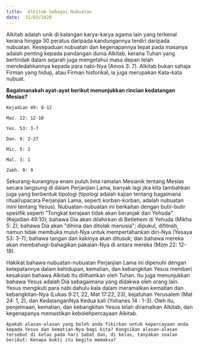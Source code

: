 ```yaml
---
title:  Alkitab Sebagai Nubuatan
date:  31/03/2020
---
```


Alkitab adalah unik di kalangan karya-karya agama lain yang terkenal kerana hingga 30 peratus daripada kandungannya terdiri daripada nubuatan. Kesepaduan nubuatan dan kegenapannya tepat pada masanya adalah penting kepada pandangan dunia Alkitab, kerana Tuhan yang bertindak dalam sejarah juga mengetahui masa depan telah mendedahkannya kepada para nabi-Nya (Amos 3: 7). Alkitab bukan sahaja  Firman yang hidup, atau Firman historikal, ia juga merupakan Kata-kata nubuat.

**Bagaimanakah ayat-ayat berikut menunjukkan rincian kedatangan Mesias?**

`Kejadian 49: 8-12`

`Maz. 22: 12-18`

`Yes. 53: 3-7`

`Dan. 9: 2-27`

`Mic. 5: 2`

`Mal. 3: 1`

`Zakh. 9: 9`

Sekurang-kurangnya enam puluh lima  ramalan Mesianik tentang Mesias secara langsung di dalam Perjanjian Lama, banyak lagi jika kita tambahkan juga yang berbentuk tipologi  (tipologi adalah kajian tentang bagaimana ritual/upacara Perjanjian Lama, seperti korban-korban, adalah nubuatan mini tentang Yesus). Nubuatan-nubuatan ini berkaitan dengan butir-butir spesifik seperti "Tongkat kerajaan tidak akan beranjak dari Yehuda" (Kejadian 49:10); bahawa Dia akan dilahirkan di Betlehem di Yehuda (Mikha 5: 2); bahawa Dia akan "dihina dan ditolak manusia"; dipukul, difitnah, namun tidak membuka mulut-Nya untuk mempertahankan diri-Nya (Yesaya 53: 3-7); bahawa tangan dan kakinya akan ditusuk; dan bahawa mereka akan membahagi-bahagikan pakaian-Nya di antara mereka (Mzm 22: 12-18).

Hakikat bahawa nubuatan-nubuatan Perjanjian Lama ini dipenuhi dengan ketepatannya dalam kehidupan, kematian, dan kebangkitan Yesus memberi kesaksian bahawa Alkitab itu diilhamkan oleh Tuhan.  Itu juga menunjukkan bahawa Yesus adalah  Dia sebagaimana yang didakwa oleh orang lain. Yesus mengikuti para nabi dahulu kala dalam meramalkan kematian dan kebangkitan-Nya (Lukas 9:21, 22, Mat 17:22, 23), kejatuhan Yerusalem (Mat 24: 1, 2), dan KedatanganNya Kedua kali (Yohanes 14 : 1-3). Oleh itu, penjelmaan, kematian, dan kebangkitan Yesus telah diramalkan Alkitab, dan kegenapanya  memastikan kebolehpercayaan Alkitab.

`Apakah alasan-alasan yang boleh anda fikirkan untuk kepercayaan anda kepada Yesus dan kematian-Nya bagi kita? Kongsikan alasan-alasan tersebut di kelas pada hari Sabat dan, di kelas, tanyakan soalan berikut: Kenapa bukti itu begitu memaksa?`